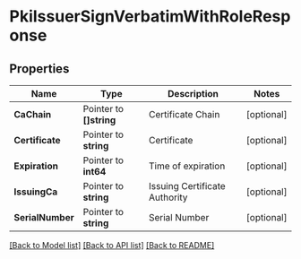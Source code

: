 # PkiIssuerSignVerbatimWithRoleResponse


## Properties

Name | Type | Description | Notes
------------ | ------------- | ------------- | -------------
**CaChain** | Pointer to **[]string** | Certificate Chain | [optional] 
**Certificate** | Pointer to **string** | Certificate | [optional] 
**Expiration** | Pointer to **int64** | Time of expiration | [optional] 
**IssuingCa** | Pointer to **string** | Issuing Certificate Authority | [optional] 
**SerialNumber** | Pointer to **string** | Serial Number | [optional] 





[[Back to Model list]](../README.md#documentation-for-models) [[Back to API list]](../README.md#documentation-for-api-endpoints) [[Back to README]](../README.md)


